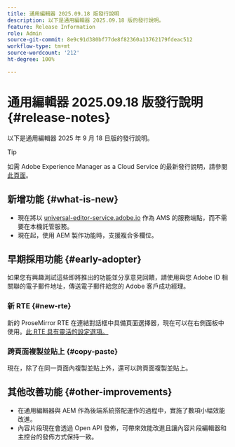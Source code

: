 ```yaml
---
title: 通用編輯器 2025.09.18 版發行說明
description: 以下是通用編輯器 2025.09.18 版的發行說明。
feature: Release Information
role: Admin
source-git-commit: 8e9c91d380bf77de8f82360a13762179fdeac512
workflow-type: tm+mt
source-wordcount: '212'
ht-degree: 100%

---
```



# 通用編輯器 2025.09.18 版發行說明 {#release-notes}

以下是通用編輯器 2025 年 9 月 18 日版的發行說明。

>[!TIP]
>
>如需 Adobe Experience Manager as a Cloud Service 的最新發行說明，請參閱[此頁面](/help/release-notes/release-notes-cloud/release-notes-current.md)。

## 新增功能 {#what-is-new}

* 現在將以 [universal-editor-service.adobe.io](http://universal-editor-service.adobe.io/) 作為 AMS 的服務端點，而不需要在本機託管服務。
* 現在起，使用 AEM 製作功能時，支援複合多欄位。

## 早期採用功能 {#early-adopter}

如果您有興趣測試這些即將推出的功能並分享意見回饋，請使用與您 Adobe ID 相關聯的電子郵件地址，傳送電子郵件給您的 Adobe 客戶成功經理。

### 新 RTE {#new-rte}

新的 ProseMirror RTE 在連結對話框中具備頁面選擇器，現在可以在右側面板中使用。[此 RTE 具有靈活的設定選項。](/help/implementing/universal-editor/configure-rte.md)

### 跨頁面複製並貼上 {#copy-paste}

現在，除了在同一頁面內複製並貼上外，還可以跨頁面複製並貼上。

## 其他改善功能 {#other-improvements}

* 在通用編輯器與 AEM 作為後端系統搭配運作的過程中，實施了數項小幅效能改進。
* 內容片段現在會透過 Open API 發佈，可帶來效能改進且讓內容片段編輯器和主控台的發佈方式保持一致。
